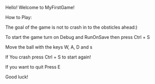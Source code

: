  Hello! Welcome to MyFirstGame!

 How to Play: 

 The goal of the game is not to crash in to the obsticles ahead:)

 To start the game turn on Debug and RunOnSave then press Ctrl + S

 Move the ball with the keys W, A, D and s

 If You crash press Ctrl + S to start again!

 If you want to quit Press E

 Good luck!


